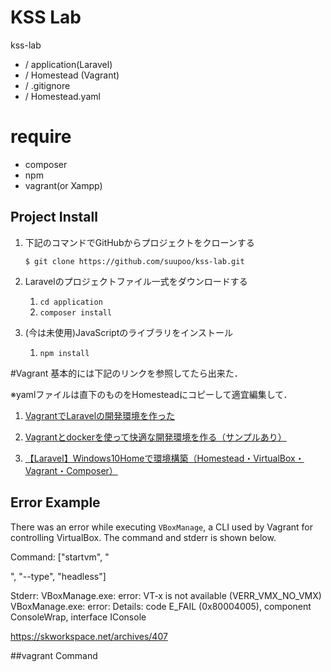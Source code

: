 # KSS Lab
kss-lab
- /  application(Laravel)
- /  Homestead (Vagrant)
 - /  .gitignore
 - /  Homestead.yaml
# require 
- composer
- npm
- vagrant(or Xampp)

## Project Install
1. 下記のコマンドでGitHubからプロジェクトをクローンする

    ``$ git clone https://github.com/suupoo/kss-lab.git``
    
2. Laravelのプロジェクトファイル一式をダウンロードする
    
    1. ``cd application``
    2. ``composer install``

3. (今は未使用)JavaScriptのライブラリをインストール
    1. ``npm install``    


#Vagrant
基本的には下記のリンクを参照してたら出来た．

※yamlファイルは直下のものをHomesteadにコピーして適宜編集して．

1. [VagrantでLaravelの開発環境を作った](http://yuki10.hatenablog.com/entry/2016/12/25/195021)

2. [Vagrantとdockerを使って快適な開発環境を作る（サンプルあり）](https://qiita.com/htanaka0828/items/57204c89bb6976312bb5)

3. [【Laravel】Windows10Homeで環境構築（Homestead・VirtualBox・Vagrant・Composer）](https://www.excel-prog.com/entry/laravel-homestead)
## Error Example
There was an error while executing `VBoxManage`, a CLI used by Vagrant
for controlling VirtualBox. The command and stderr is shown below.

Command: ["startvm", "

", "--type", "headless"]

Stderr: VBoxManage.exe: error: VT-x is not available (VERR_VMX_NO_VMX)
VBoxManage.exe: error: Details: code E_FAIL (0x80004005), component ConsoleWrap, interface IConsole

https://skworkspace.net/archives/407

##vagrant Command
